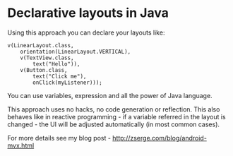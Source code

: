 # Declarative layouts in Java

Using this approach you can declare your layouts like:

	v(LinearLayout.class,
		orientation(LinearLayout.VERTICAL),
		v(TextView.class,
			text("Hello")),
		v(Button.class,
			text("Click me"),
			onClick(myListener)));

You can use variables, expression and all the power of Java language.

This approach uses no hacks, no code generation or reflection. This also
behaves like in reactive programming - if a variable referred in the layout is
changed - the UI will be adjusted automatically (in most common cases).

For more details see my blog post - http://zserge.com/blog/android-mvx.html
